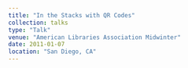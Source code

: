 ```yaml
---
title: "In the Stacks with QR Codes"
collection: talks
type: "Talk"
venue: "American Libraries Association Midwinter"
date: 2011-01-07
location: "San Diego, CA"
---
```

